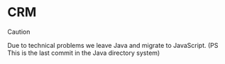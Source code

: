 # CRM

> [!CAUTION]
> 
> Due to technical problems we leave Java and migrate to JavaScript. 
> (PS This is the last commit in the Java directory system)
